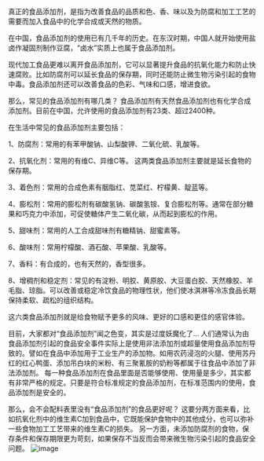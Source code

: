 真正的食品添加剂，是指为改善食品的品质和色、香、味以及为防腐和加工工艺的需要而加入食品中的化学合成或天然的物质。 

在中国，食品添加剂的使用已有几千年的历史。在东汉时期，中国人就开始使用盐卤作凝固剂制作豆腐，“卤水”实质上也属于食品添加剂。 

现代加工食品更难以离开食品添加剂，它可以显著提升食品的抗氧化能力和防止快速腐败。比如防腐剂可以延长食品的保存期，同时还能防止微生物污染引起的食物中毒。食品添加剂还可以改善食品的色彩、气味和口感，增进食欲。 

那么，常见的食品添加剂有哪几类？ 食品添加剂有天然食品添加剂也有化学合成添加剂。目前在中国，允许使用的食品添加剂有23类、超过2400种。 

在生活中常见的食品添加剂主要包括：

1、防腐剂：常用的有苯甲酸钠、山梨酸钾、二氧化硫、乳酸等。 

2、抗氧化剂：常用的有维C、异维C等。 这两类食品添加剂主要就是延长食物的保存期。 

3、着色剂：常用的合成色素有胭脂红、苋菜红、柠檬黄、靛蓝等。 

4、膨松剂：常用的膨松剂有碳酸氢钠、碳酸氢铵、复合膨松剂等。通常在部分糖果和巧克力中添加，可促使糖体产生二氧化碳，从而起到膨松的作用。 

5、甜味剂：常用的人工合成甜味剂有糖精钠、甜蜜素等。 

6、酸味剂：常用柠檬酸、酒石酸、苹果酸、乳酸等。 

7、香料：有合成的，也有天然的，香型很多。 

8、增稠剂和稳定剂：常见的有淀粉、明胶、黄原胶、大豆蛋白胶、天然橡胶、羊毛脂、琼脂。可以改善或稳定冷饮食品的物理性状，他们使冰淇淋等冷冻食品长期保持柔软、疏松的组织结构。

这六类食品添加剂就是给食物赋予更多的风味、更好的口感和更佳的感官体验。 

目前，大家都对“食品添加剂”闻之色变，其实是过度妖魔化了... 人们通常认为由食品添加剂引起的食品安全事件实际上是使用非法添加剂或超量使用食品添加剂导致的。譬如在食品中添加用于工业生产的添加物。如用农药浸泡的火腿、使用苏丹红的红心鸭蛋、添加吊白块的米粉、有三聚氰胺的奶粉等都属于往食品中添加了非法添加剂。 每一种食品添加剂在食品里面是否能够使用、使用量是多少，其实都有非常严格的规定。只要是符合标准规定的食品添加剂，在标准范围内的使用，食品添加剂是安全的。 

那么，会不会配料表里没有“食品添加剂”的食品更好呢？ 这要分两方面来看，比如抗氧化剂中的维生素C加到食品中，它既能保护食物中的其他成分，也可以弥补一些食物加工工艺带来的维生素C的损失。 另一方面，未添加防腐剂的食物，保存条件和保存期限更为苛刻，如果保存不当反而会带来微生物污染引起的食品安全问题。
![image](https://github.com/user-attachments/assets/15e1ae82-496f-459c-a77e-d0d75fb4a16f)
